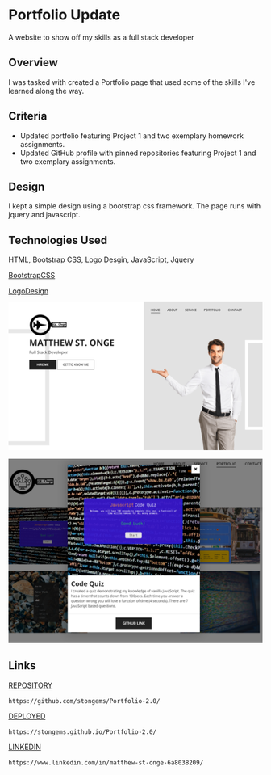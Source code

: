 # Portfolio Update
A website to show off my skills as a full stack developer


## Overview
I was tasked with created a Portfolio page that used some of the skills I've learned along the way. 


## Criteria
* Updated portfolio featuring Project 1 and two exemplary homework assignments.
* Updated GitHub profile with pinned repositories featuring Project 1 and two exemplary assignments.


## Design

I kept a simple design using a bootstrap css framework.  The page runs with jquery and javascript.


## Technologies Used

HTML, Bootstrap CSS, Logo Desgin, JavaScript, Jquery

[BootstrapCSS](https://https://www.free-css.com/free-css-templates)

[LogoDesign](https://https://www.freelogodesign.org)


![image](./assets/img/portimg1.png)


![image](./assets/img/portimg2.png)



## Links
[REPOSITORY](https://github.com/stongems/Portfolio-2.0/)
```
https://github.com/stongems/Portfolio-2.0/
```

[DEPLOYED](https://stongems.github.io/Portfolio-2.0/)
```
https://stongems.github.io/Portfolio-2.0/
```

[LINKEDIN](https://www.linkedin.com/in/matthew-st-onge-6a8038209)
```
https://www.linkedin.com/in/matthew-st-onge-6a8038209/
```
